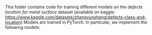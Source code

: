 This folder contains code for training different models on the *defects location for metal surface* dataset (available on kaggle: https://www.kaggle.com/datasets/zhangyunsheng/defects-class-and-location)
Models are trained in PyTorch. In particular, we implement the following models: 

